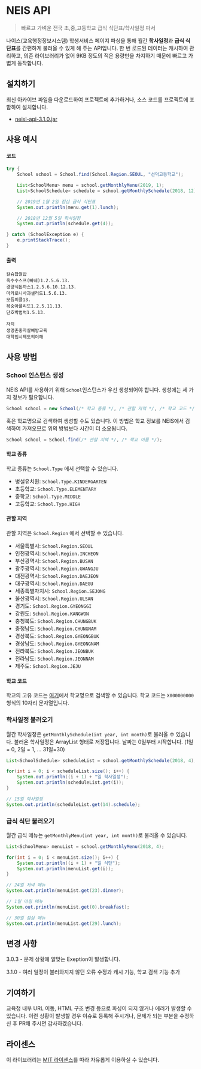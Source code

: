 # NEIS API
> 빠르고 가벼운 전국 초,중,고등학교 급식 식단표/학사일정 파서

나이스(교육행정정보시스템) 학생서비스 페이지 파싱을 통해 월간 **학사일정**과 **급식 식단표**를 간편하게 불러올 수 있게 해 주는 API입니다. 한 번 로드된 데이터는 캐시하여 관리하고, 의존 라이브러리가 없어 9KB 정도의 적은 용량만을 차지하기 때문에 빠르고 가볍게 동작합니다.

## 설치하기
최신 아카이브 파일을 다운로드하여 프로젝트에 추가하거나, 소스 코드를 프로젝트에 포함하여 설치합니다.

-  [neisl-api-3.1.0.jar](https://github.com/agemor/neis-api/releases/download/3.1.0/neis-api-3.1.0.jar)

## 사용 예시

#### 코드

```java
try {
    School school = School.find(School.Region.SEOUL, "선덕고등학교");

    List<SchoolMenu> menu = school.getMonthlyMenu(2019, 1);
    List<SchoolSchedule> schedule = school.getMonthlySchedule(2018, 12);

    // 2019년 1월 2일 점심 급식 식단표
    System.out.println(menu.get(1).lunch);

    // 2018년 12월 5일 학사일정
    System.out.println(schedule.get(4));

} catch (SchoolException e) {
    e.printStackTrace();
}

```

#### 출력
```
칼슘찹쌀밥
옥수수스프(빠네)1.2.5.6.13.
경양식돈까스1.2.5.6.10.12.13.
마카로니사과샐러드1.5.6.13.
모듬피클13.
복숭아플리또1.2.5.11.13.
단호박범벅1.5.13.

자치
생명존중자살예방교육
대학입시제도의이해
```
## 사용 방법

### School 인스턴스 생성
NEIS API를 사용하기 위해 `School`인스턴스가 우선 생성되어야 합니다. 생성에는 세 가지 정보가 필요합니다.
```java
School school = new School(/* 학교 종류 */, /* 관할 지역 */, /* 학교 코드 */);
```
혹은 학교명으로 검색하여 생성할 수도 있습니다. 이 방법은 학교 정보를 NEIS에서 검색하여 가져오므로 위의 방법보다 시간이 더 소요됩니다.
```java
School school = School.find(/* 관할 지역 */, /* 학교 이름 */);
```

#### 학교 종류

 학교 종류는 `School.Type` 에서 선택할 수 있습니다.

- 병설유치원: `School.Type.KINDERGARTEN`
- 초등학교: `School.Type.ELEMENTARY`
- 중학교: `School.Type.MIDDLE`
- 고등학교: `School.Type.HIGH`

#### 관할 지역

관할 지역은 `School.Region` 에서 선택할 수 있습니다.

- 서울특별시: `School.Region.SEOUL`
- 인천광역시: `School.Region.INCHEON`
- 부산광역시: `School.Region.BUSAN`
- 광주광역시: `School.Region.GWANGJU`
- 대전광역시: `School.Region.DAEJEON`
- 대구광역시: `School.Region.DAEGU`
- 세종특별자치시: `School.Region.SEJONG`
- 울산광역시: `School.Region.ULSAN`
- 경기도: `School.Region.GYEONGGI`
- 강원도: `School.Region.KANGWON`
- 충청북도: `School.Region.CHUNGBUK`
- 충청남도: `School.Region.CHUNGNAM`
- 경상북도: `School.Region.GYEONGBUK`
- 경상남도: `School.Region.GYEONGNAM`
- 전라북도: `School.Region.JEONBUK`
- 전라남도: `School.Region.JEONNAM`
- 제주도: `School.Region.JEJU`

#### 학교 코드

학교의 고유 코드는 [여기](https://code.schoolmenukr.ml/)에서 학교명으로 검색할 수 있습니다.
 학교 코드는 `X000000000` 형식의 10자리 문자열입니다.

### 학사일정 불러오기
월간 학사일정은 `getMonthlySchedule(int year, int month)`로 불러올 수 있습니다. 불러온 학사일정은 ArrayList 형태로 저장됩니다. 날짜는 0일부터 시작합니다. (1일 = 0, 2일 = 1, ... 31일=30)

```java
List<SchoolSchedule> scheduleList = school.getMonthlySchedule(2018, 4);

for(int i = 0; i < scheduleList.size(); i++) {
    System.out.println((i + 1) + "일 학사일정");
    System.out.println(scheduleList.get(i));
}

// 15일 학사일정
System.out.println(scheduleList.get(14).schedule);
```

### 급식 식단 불러오기

월간 급식 메뉴는 `getMonthlyMenu(int year, int month)`로 불러올 수 있습니다.

```java
List<SchoolMenu> menuList = school.getMonthlyMenu(2018, 4);

for(int i = 0; i < menuList.size(); i++) {
    System.out.println((i + 1) + "일 식단");
    System.out.println(menuList.get(i));
}

// 24일 저녁 메뉴
System.out.println(menuList.get(23).dinner);

// 1일 아침 메뉴
System.out.println(menuList.get(0).breakfast);

// 30일 점심 메뉴
System.out.println(menuList.get(29).lunch);
```

## 변경 사항
3.0.3 - 문제 상황에 알맞는 Exeption이 발생합니다.

3.1.0 - 여러 일정이 불러와지지 않던 오류 수정과 캐시 기능, 학교 검색 기능 추가

## 기여하기
교육청 내부 URL 이동, HTML 구조 변경 등으로 파싱이 되지 않거나 에러가 발생할 수 있습니다. 이런 상황이 발생할 경우 이슈로 등록해 주시거나, 문제가 되는 부분을 수정하신 후 PR해 주시면 감사하겠습니다.

## 라이센스
이 라이브러리는 [MIT 라이센스](https://github.com/agemor/school-api/blob/master/LICENSE)를 따라 자유롭게 이용하실 수 있습니다.


